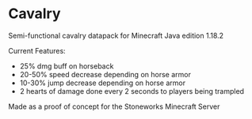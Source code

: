 # Cavalry

Semi-functional cavalry datapack for Minecraft Java edition 1.18.2

Current Features:
- 25% dmg buff on horseback
- 20-50% speed decrease depending on horse armor
- 10-30% jump decrease depending on horse armor
- 2 hearts of damage done every 2 seconds to players being trampled


Made as a proof of concept for the Stoneworks Minecraft Server
